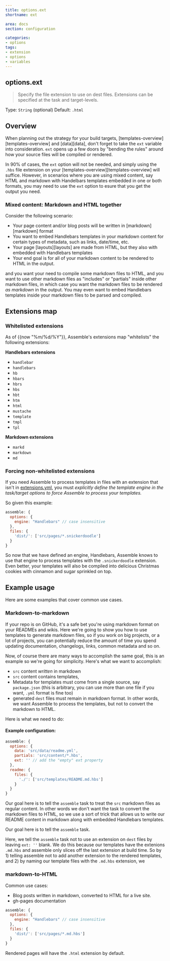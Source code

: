 ```yaml
---
title: options.ext
shortname: ext

area: docs
section: configuration

categories:
- options
tags:
- extension
- options
- variables
---
```

## options.ext

> Specify the file extension to use on dest files. Extensions can be specified at the task and target-levels.

Type: `String` (optional)
Default: `.html`


## Overview
When planning out the strategy for your build targets, [templates-overview][templates-overview] and [data][data], don't forget to take the `ext` variable into consideration. `ext` opens up a few doors by "bending the rules" around how your source files will be compiled or rendered.

In 90% of cases, the `ext` option will not be needed, and simply using the `.hbs` file extension on your [templates-overview][templates-overview] will suffice. However, in scenarios where you are using mixed content, say HTML and markdown with Handelbars templates embedded in one or both formats, you may need to use the `ext` option to esure that you get the output you need.

### Mixed content: Markdown and HTML together

Consider the following scenario:

* Your page content and/or blog posts will be written in [markdown][markdown] format
* You want to embed Handlebars templates in your markdown content for certain types of metadata, such as links, date/time, etc.
* Your page [layouts][layouts] are made from HTML, but they also with embedded with Handlebars templates
* Your end goal is for all of your markdown content to be rendered to HTML in the output.

 and you want your need to compile some markdown files to HTML, and you want to use other markdown files as "includes" or "partials" inside other markdown files, in which case you want the markdown files to be rendered _as markdown_ in the output. You may even want to embed Handlebars templates inside your markdown files to be parsed and compiled.



## Extensions map

### Whitelisted extensions
As of {{now "%m/%d/%Y"}}, Assemble's extensions map "whitelists" the following extensions:

**Handlebars extensions**

* `handlebar`
* `handlebars`
* `hb`
* `hbars`
* `hbrs`
* `hbs`
* `hbt`
* `htm`
* `html`
* `mustache`
* `template`
* `tmpl`
* `tpl`

**Markdown extensions**

* `markd`
* `markdown`
* `md`


### Forcing non-whitelisted extensions

If you need Assemble to process templates in files with an extension that isn't in [extensions.yml](https://github.com/assemble/assemble/blob/master/lib/engine/extensions.yml), you must _explicitly define the template engine in the task/target options to force Assemble to process your templates._

So given this example:

``` js
assemble: {
  options: {
    engine: "Handlebars" // case insensitive
  },
  files: {
    'dist/': ['src/pages/*.snickerdoodle']
  }
}
```
So now that we have defined an engine, Handlebars, Assemble knows to use that engine to process templates with the `.snickerdoodle` extension. Even better, your templates will also be compiled into delicious Christmas cookies with cinnamon and sugar sprinkled on top.



## Example usage
Here are some examples that cover common use cases.


### Markdown-to-markdown
If your repo is on GitHub, it's a safe bet you're using markdown format on your READMEs and wikis. Here we're going to show you how to use templates to generate markdown files, so if you work on big projects, or a lot of projects, you can potentially reduce the amount of time you spend updating documentation, changelogs, links, common metadata and so on.

Now, of course there are many ways to accomplish the same goal, this is an example so we're going for simplicity. Here's what we want to accomplish:

* `src` content _written_ in markdown
* `src` content contains templates,
* Metadata for templates must come from a single source, say `package.json` (this is arbitrary, you can use more than one  file if you want, `.yml` format is fine too)
* generated `dest` files must remain in markdown format. In other words, we want Assemble to process the templates, but not to convert the markdown to HTML.

Here is what we need to do:

#### Example configuration:

``` js
assemble: {
  options: {
    data: 'src/data/readme.yml',
    partials: 'src/content/*.hbs',
    ext: '' // add the "empty" ext property
  },
  readme: {
    files: {
      './': ['src/templates/README.md.hbs']
    }
  }
}
```

Our goal here is to tell the `assemble` task to treat the `src` markdown files as regular content. In other words we don't want the task to convert the markdown files to HTML, so we use a sort of trick that allows us to write our README content in markdown along with embedded Handlebars templates.

Our goal here is to tell the `assemble` task.

Here, we tell the `assemble` task not to use an extension on `dest` files by leaving `ext: ''` blank. We do this because our templates have the extenions `.md.hbs` and assemble only slices off the last extension at build time. So by 1) telling assemble not to add another extension to the rendered templates, and 2) by naming our template files with the `.md.hbs` extension, we


### markdown-to-HTML

Common use cases:

* Blog posts written in markdown, converted to HTML for a live site.
* gh-pages documentation

``` js
assemble: {
  options: {
    engine: "Handlebars" // case insensitive
  },
  files: {
    'dist/': ['src/pages/*.md.hbs']
  }
}
```
Rendered pages will have the `.html` extension by default.



[extensions.yml]: https://github.com/assemble/assemble/blob/master/lib/engine/extensions.yml "Valid extensions in Assemble"
